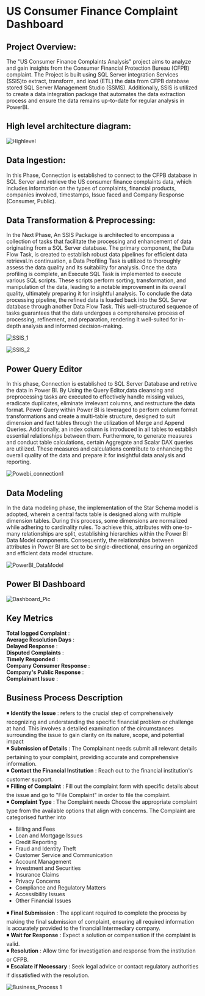 # US Consumer Finance Complaint Dashboard 
 
## Project Overview:
The "US Consumer Finance Complaints Analysis" project aims to analyze and gain insights from the Consumer Financial Protection Bureau (CFPB) complaint. The Project is built using
SQL Server integration Services (SSIS)to extract, transform, and load (ETL) the data from CFPB database stored SQL Server Management Studio (SSMS). Additionally, SSIS is utilized 
to create a data integration package that automates the data extraction process and ensure the data remains up-to-date for regular analysis in PowerBI. 


## High level architecture diagram:

![Highlevel](https://github.com/ashwinjai/US-ConsumerFinance-Complaints/assets/36980518/da7addf3-afe8-4ca2-96b6-266e51e67825)


## Data Ingestion: 
In this Phase, Connection is established to connect to the CFPB database in SQL Server and retrieve the US consumer finance complaints data, which includes information on the types of complaints, financial products, 
companies involved, timestamps, Issue faced and Company Response (Consumer, Public). <br>


## Data Transformation & Preprocessing:
In the Next Phase, An SSIS Package is architected to encompass a collection of tasks that facilitate the processing and enhancement of data originating from a SQL Server database. 
The primary component, the Data Flow Task, is created to establish robust data pipelines for efficient data retrieval.In continuation, a Data Profiling Task is utilized to thoroughly assess 
the data quality and its suitability for analysis. Once the data profiling is complete, an Execute SQL Task is implemented to execute various SQL scripts. 
These scripts perform sorting, transformation, and manipulation of the data, leading to a notable improvement in its overall quality, ultimately preparing it for insightful analysis.
To conclude the data processing pipeline, the refined data is loaded back into the SQL Server database through another Data Flow Task. This well-structured sequence of tasks guarantees 
that the data undergoes a comprehensive process of processing, refinement, and preparation, rendering it well-suited for in-depth analysis and informed decision-making. <br>

![SSIS_1](https://github.com/ashwinjai/US-ConsumerFinance-Complaints/assets/36980518/d4ac9cfc-49bc-4937-b970-168a2e0419a9)

![SSIS_2](https://github.com/ashwinjai/US-ConsumerFinance-Complaints/assets/36980518/225eba4c-c466-4618-8dfc-218bab3727ad)


## Power Query Editor
In this phase, Connection is established to SQL Server Database and retrive the data in Power BI. By Using the Query Editor,data cleansing and preprocessing tasks are executed to effectively handle missing values, eradicate duplicates, eliminate irrelevant columns, and restructure the data format.
Power Query within Power BI is leveraged to perform column format transformations and create a multi-table structure, designed to suit dimension and fact tables through the utilization of Merge and Append Queries. 
Additionally, an index column is introduced in all tables to establish essential relationships between them. 
Furthermore, to generate measures and conduct table calculations, certain Aggregate and Scalar DAX queries are utilized. These measures and calculations contribute to enhancing the overall quality of the data and 
prepare it for insightful data analysis and reporting. <br>

![Powebi_connection1](https://github.com/ashwinjai/US-ConsumerFinance-Complaints/assets/36980518/25a08a31-f0b3-400b-9be4-faf1e6798930)

## Data Modeling
In the data modeling phase, the implementation of the Star Schema model is adopted, wherein a central facts table is designed along with multiple dimension tables. 
During this process, some dimensions are normalized while adhering to cardinality rules. To achieve this, attributes with one-to-many relationships are split, establishing hierarchies within the Power BI Data Model components. 
Consequently, the relationships between attributes in Power BI are set to be single-directional, ensuring an organized and efficient data model structure. <br>

![PowerBI_DataModel](https://github.com/ashwinjai/US-ConsumerFinance-Complaints/assets/36980518/9fa0e571-d1e8-4a19-9b95-ccab107ef608) <br>

## Power BI Dashboard

![Dashboard_Pic](https://github.com/ashwinjai/US-ConsumerFinance-Complaints/assets/36980518/26209845-2fbe-4551-ac60-4d0b60870926) <br>





## Key Metrics

**Total logged Complaint** :    <br>
**Average Resolution Days** :   <br>
**Delayed Response** :          <br>
**Disputed Complaints** :        <br>
**Timely Responded** :           <br>
**Company Consumer Response** :     <br>
**Company's Public Response** :       <br>
**Complainant Issue** :                   <br>
## Business Process Description
:black_medium_small_square: **Identify the Issue** : refers to the crucial step of comprehensively recognizing and understanding the specific financial problem or challenge at hand. This involves a detailed examination of the circumstances surrounding the issue to gain clarity on its nature, scope, and potential impact <br>
:black_medium_small_square: **Submission of Details** : The Complainant needs submit all relevant details pertaining to your complaint, providing accurate and comprehensive information. <br>
:black_medium_small_square: **Contact the Financial Institution** : Reach out to the financial institution's customer support. <br>
:black_medium_small_square: **Filling of Complaint** : Fill out the complaint form with specific details about the issue and go to "File Complaint" in order to file the complaint. <br>
:black_medium_small_square: **Complaint Type** : The Complaint needs Choose the appropriate complaint type from the available options that align with concerns. The Complaint are categorised further into <br>
* Billing and Fees
* Loan and Mortgage Issues
* Credit Reporting
* Fraud and Identity Theft
* Customer Service and Communication
* Account Management
* Investment and Securities
* Insurance Claims
* Privacy Concerns
* Compliance and Regulatory Matters
* Accessibility Issues
* Other Financial Issues            <br>

:black_medium_small_square: **Final Submission** : The applicant required to complete the process by making the final submission of complaint, ensuring all required information is accurately provided to the financial Intermediary company. <br>
:black_medium_small_square: **Wait for Response** : Expect a solution or compensation if the complaint is valid. <br>
:black_medium_small_square: **Resolution** : Allow time for investigation and response from the institution or CFPB. <br>
:black_medium_small_square: **Escalate if Necessary** : Seek legal advice or contact regulatory authorities if dissatisfied with the resolution. <br>

![Business_Process 1](https://github.com/ashwinjai/US-ConsumerFinance-Complaints/assets/36980518/ca4eeda6-b13a-4eb1-8cf7-8c63a0c9c9ef)   <br>







